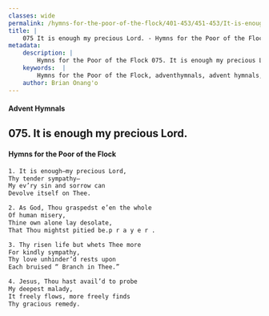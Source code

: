 ```yaml
---
classes: wide
permalink: /hymns-for-the-poor-of-the-flock/401-453/451-453/It-is-enough-my-precious-Lord/
title: |
    075 It is enough my precious Lord. - Hymns for the Poor of the Flock
metadata:
    description: |
        Hymns for the Poor of the Flock 075. It is enough my precious Lord.. It is enough—my precious Lord, Thy tender sympathy— My ev’ry sin and sorrow can  Devolve itself on Thee. 
    keywords:  |
        Hymns for the Poor of the Flock, adventhymnals, advent hymnals, It is enough my precious Lord., It is enough—my precious Lord,, 
    author: Brian Onang'o
---
```


#### Advent Hymnals
## 075. It is enough my precious Lord.
####  Hymns for the Poor of the Flock

```txt
1. It is enough—my precious Lord,
Thy tender sympathy—
My ev’ry sin and sorrow can 
Devolve itself on Thee.

2. As God, Thou graspedst e’en the whole
Of human misery,
Thine own alone lay desolate,
That Thou mightst pitied be.p r a y e r .

3. Thy risen life but whets Thee more
For kindly sympathy,
Thy love unhinder’d rests upon 
Each bruised “ Branch in Thee.”

4. Jesus, Thou hast avail’d to probe
My deepest malady,
It freely flows, more freely finds 
Thy gracious remedy.
```
